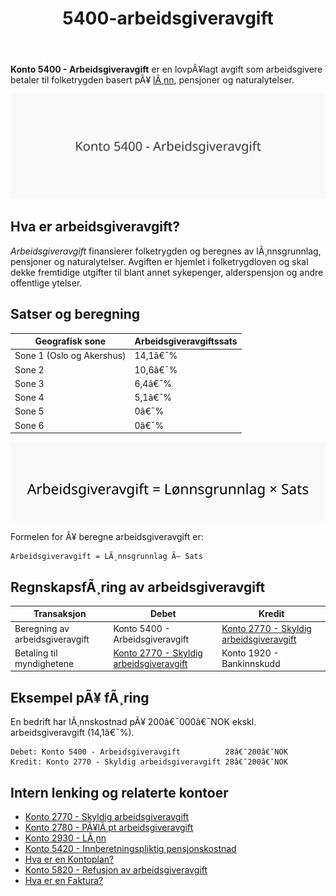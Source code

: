 ﻿---
title: "5400-arbeidsgiveravgift"
meta_title: "5400-arbeidsgiveravgift"
meta_description: "**Konto 5400 - Arbeidsgiveravgift** er en lovpÃ¥lagt avgift som arbeidsgivere betaler til folketrygden basert pÃ¥ [lÃ¸nn](/blogs/kontoplan/2930-lonn Konto 2930..."
slug: 5400-arbeidsgiveravgift
type: blog
layout: pages/single
---

**Konto 5400 - Arbeidsgiveravgift** er en lovpÃ¥lagt avgift som arbeidsgivere betaler til folketrygden basert pÃ¥ [lÃ¸nn](/blogs/kontoplan/2930-lonn "Konto 2930 - LÃ¸nn"), pensjoner og naturalytelser.

![Illustrasjon av konto 5400 arbeidsgiveravgift](5400-arbeidsgiveravgift-image.svg)

## Hva er arbeidsgiveravgift?

*Arbeidsgiveravgift* finansierer folketrygden og beregnes av lÃ¸nnsgrunnlag, pensjoner og naturalytelser. Avgiften er hjemlet i folketrygdloven og skal dekke fremtidige utgifter til blant annet sykepenger, alderspensjon og andre offentlige ytelser.

## Satser og beregning

| Geografisk sone                     | Arbeidsgiveravgiftssats |
|-------------------------------------|-------------------------|
| Sone 1 (Oslo og Akershus)           | 14,1â€¯%                  |
| Sone 2                              | 10,6â€¯%                  |
| Sone 3                              | 6,4â€¯%                   |
| Sone 4                              | 5,1â€¯%                   |
| Sone 5                              | 0â€¯%                     |
| Sone 6                              | 0â€¯%                     |

![Beregning av arbeidsgiveravgift](arbeidsgiveravgift-beregning.svg)

Formelen for Ã¥ beregne arbeidsgiveravgift er:

```text
Arbeidsgiveravgift = LÃ¸nnsgrunnlag Ã— Sats
```

## RegnskapsfÃ¸ring av arbeidsgiveravgift

| Transaksjon                          | Debet                                    | Kredit                         |
|--------------------------------------|------------------------------------------|--------------------------------|
| Beregning av arbeidsgiveravgift      | Konto 5400 - Arbeidsgiveravgift          | [Konto 2770 - Skyldig arbeidsgiveravgift](/blogs/kontoplan/2770-skyldig-arbeidsgiveravgift "Konto 2770 - Skyldig arbeidsgiveravgift") |
| Betaling til myndighetene            | [Konto 2770 - Skyldig arbeidsgiveravgift](/blogs/kontoplan/2770-skyldig-arbeidsgiveravgift "Konto 2770 - Skyldig arbeidsgiveravgift") | Konto 1920 - Bankinnskudd     |

## Eksempel pÃ¥ fÃ¸ring

En bedrift har lÃ¸nnskostnad pÃ¥ 200â€¯000â€¯NOK ekskl. arbeidsgiveravgift (14,1â€¯%).

```text
Debet: Konto 5400 - Arbeidsgiveravgift          28â€¯200â€¯NOK
Kredit: Konto 2770 - Skyldig arbeidsgiveravgift 28â€¯200â€¯NOK
```

## Intern lenking og relaterte kontoer

* [Konto 2770 - Skyldig arbeidsgiveravgift](/blogs/kontoplan/2770-skyldig-arbeidsgiveravgift "Konto 2770 - Skyldig arbeidsgiveravgift")
* [Konto 2780 - PÃ¥lÃ¸pt arbeidsgiveravgift](/blogs/kontoplan/2780-palopte-arbeidsgiveravgift "Konto 2780 - PÃ¥lÃ¸pt arbeidsgiveravgift")
* [Konto 2930 - LÃ¸nn](/blogs/kontoplan/2930-lonn "Konto 2930 - LÃ¸nn")
* [Konto 5420 - Innberetningspliktig pensjonskostnad](/blogs/kontoplan/5420-innberetningspliktig-pensjonskostnad "Konto 5420 - Innberetningspliktig pensjonskostnad: Innberetningspliktig pensjonskostnad i Norsk Kontoplan")
* [Hva er en Kontoplan?](/blogs/regnskap/hva-er-kontoplan "Hva er en Kontoplan? Komplett Guide til Kontoplaner i Norsk Regnskap")
* [Konto 5820 - Refusjon av arbeidsgiveravgift](/blogs/kontoplan/5820-refusjon-av-arbeidsgiveravgift "Konto 5820 - Refusjon av arbeidsgiveravgift")
* [Hva er en Faktura?](/blogs/regnskap/hva-er-en-faktura "Hva er en Faktura? En Guide til Norske Fakturakrav")
